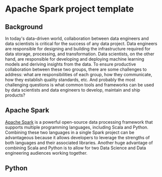 # Apache Spark project template

## Background
In today's data-driven world, collaboration between data engineers and data scientists is critical for the success of any data project. Data engineers are responsible for designing and building the infrastructure required for data storage, processing, and transformation. Data scientists, on the other hand, are responsible for developing and deploying machine learning models and deriving insights from the data. To ensure productive collaboration between these two groups, there are some challenges to address: what are responsibilities of each group, how they communicate, how they establish quality standards, etc. And probably the most challenging questions is what common tools and frameworks can be used by data scientists and data engineers to develop, maintain and ship products?  


## Apache Spark
[Apache Spark](https://spark.apache.org/) is a powerful open-source data processing framework that supports multiple programming languages, including Scala and Python. Combining these two languages in a single Spark project can be advantageous because it allows developers to leverage the strengths of both languages and their associated libraries. Another huge advantage of combining Scala and Python is to allow for two Data Science and Data engineering audiences working together. 


## Python



